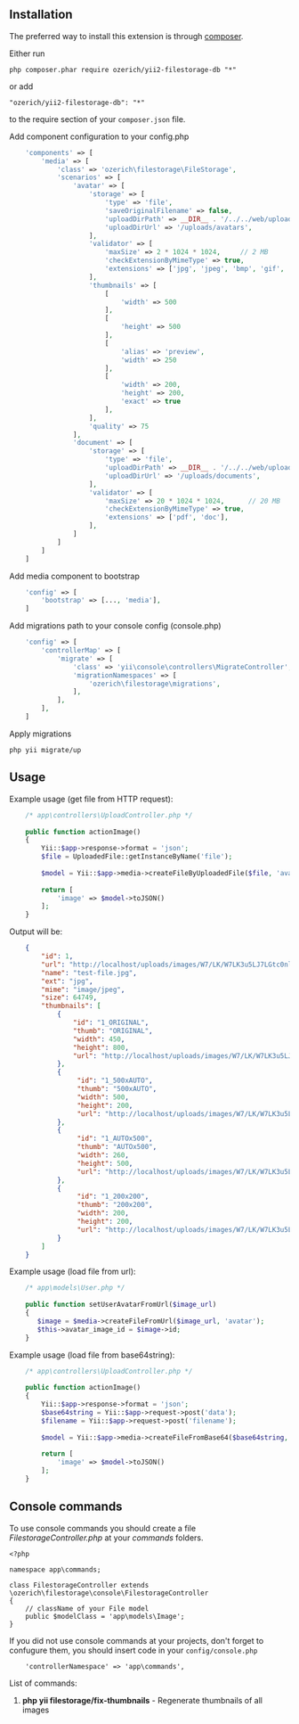 Installation
------------

The preferred way to install this extension is through [composer](http://getcomposer.org/download/).

Either run

```
php composer.phar require ozerich/yii2-filestorage-db "*"
```

or add

```
"ozerich/yii2-filestorage-db": "*"
```
to the require section of your `composer.json` file.

Add component configuration to your config.php 

```php
    'components' => [
        'media' => [
            'class' => 'ozerich\filestorage\FileStorage',
            'scenarios' => [
                'avatar' => [
                    'storage' => [
                        'type' => 'file',
                        'saveOriginalFilename' => false,
                        'uploadDirPath' => __DIR__ . '/../../web/uploads/avatars',
                        'uploadDirUrl' => '/uploads/avatars',
                    ],
                    'validator' => [
                        'maxSize' => 2 * 1024 * 1024,     // 2 MB
                        'checkExtensionByMimeType' => true,
                        'extensions' => ['jpg', 'jpeg', 'bmp', 'gif', 'png']
                    ],
                    'thumbnails' => [
                        [
                            'width' => 500
                        ],
                        [
                            'height' => 500
                        ],
                        [
                            'alias' => 'preview',
                            'width' => 250
                        ],
                        [
                            'width' => 200,
                            'height' => 200,
                            'exact' => true
                        ],
                    ],
                    'quality' => 75
                ],
                'document' => [
                    'storage' => [
                        'type' => 'file',
                        'uploadDirPath' => __DIR__ . '/../../web/uploads/documents',
                        'uploadDirUrl' => '/uploads/documents',
                    ],
                    'validator' => [
                        'maxSize' => 20 * 1024 * 1024,      // 20 MB
                        'checkExtensionByMimeType' => true,
                        'extensions' => ['pdf', 'doc'],
                    ],
                ]
            ]
        ]
    ]
```

Add media component to bootstrap

```php
    'config' => [
        'bootstrap' => [..., 'media'],
    ]
```

Add migrations path to your console config (console.php)

```php
    'config' => [
        'controllerMap' => [
            'migrate' => [
                'class' => 'yii\console\controllers\MigrateController',
                'migrationNamespaces' => [
                    'ozerich\filestorage\migrations',
                ],
            ],
        ],
    ]
```
	
		
Apply migrations
	
```
php yii migrate/up
```
	

Usage
-----

Example usage (get file from HTTP request):

```php
    /* app\controllers\UploadController.php */
    
    public function actionImage()
    {
        Yii::$app->response->format = 'json';
        $file = UploadedFile::getInstanceByName('file');
     
        $model = Yii::$app->media->createFileByUploadedFile($file, 'avatar');
    
        return [
            'image' => $model->toJSON()
        ];
    }
```

Output will be:

```json
    {
        "id": 1,
        "url": "http://localhost/uploads/images/W7/LK/W7LK3u5LJ7LGtc0nlGOqinl_AVZlinQH.jpg",
        "name": "test-file.jpg",
        "ext": "jpg",
        "mime": "image/jpeg",
        "size": 64749,
        "thumbnails": [
            {
                "id": "1_ORIGINAL",
                "thumb": "ORIGINAL",
                "width": 450,
                "height": 800,
                "url": "http://localhost/uploads/images/W7/LK/W7LK3u5LJ7LGtc0nlGOqinl_AVZlinQH.jpg"
            },
            {
                 "id": "1_500xAUTO",
                 "thumb": "500xAUTO",
                 "width": 500,
                 "height": 200,
                 "url": "http://localhost/uploads/images/W7/LK/W7LK3u5LJ7LGtc0nlGOqinl_AVZlinQH_500_AUTO.jpg"
            },
            {
                 "id": "1_AUTOx500",
                 "thumb": "AUTOx500",
                 "width": 260,
                 "height": 500,
                 "url": "http://localhost/uploads/images/W7/LK/W7LK3u5LJ7LGtc0nlGOqinl_AVZlinQH_AUTO_500.jpg"
            },
            {
                 "id": "1_200x200",
                 "thumb": "200x200",
                 "width": 200,
                 "height": 200,
                 "url": "http://localhost/uploads/images/W7/LK/W7LK3u5LJ7LGtc0nlGOqinl_AVZlinQH_200_200.jpg"
            }
        ]
    }
```

Example usage (load file from url):

```php 
    /* app\models\User.php */
    
    public function setUserAvatarFromUrl($image_url)
    {
       $image = $media->createFileFromUrl($image_url, 'avatar');
       $this->avatar_image_id = $image->id;
    }
```

Example usage (load file from base64string):

```php 
    /* app\controllers\UploadController.php */
    
    public function actionImage()
    {
        Yii::$app->response->format = 'json';
        $base64string = Yii::$app->request->post('data');
        $filename = Yii::$app->request->post('filename');
     
        $model = Yii::$app->media->createFileFromBase64($base64string, $filename, 'avatar');
    
        return [
            'image' => $model->toJSON()
        ];
    }
```

Console commands
-----

To use console commands you should create a file *FilestorageController.php* at your *commands* folders.

```
<?php

namespace app\commands;

class FilestorageController extends \ozerich\filestorage\console\FilestorageController
{
    // className of your File model
    public $modelClass = 'app\models\Image';
}
```

If you did not use console commands at your projects, don't forget to confugure them, you should insert code in your `config/console.php`

```
    'controllerNamespace' => 'app\commands',
```

List of commands:

1. **php yii filestorage/fix-thumbnails** - Regenerate thumbnails of all images





